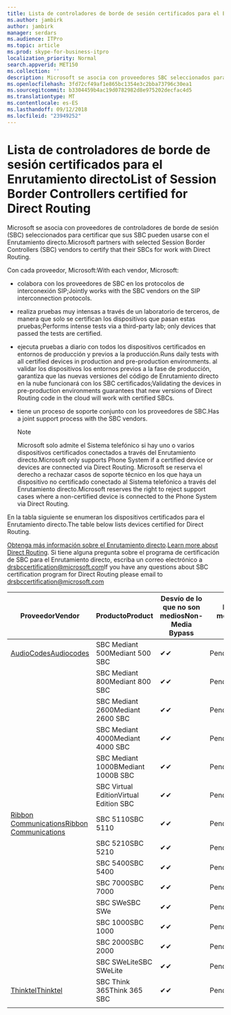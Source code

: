 ```yaml
---
title: Lista de controladores de borde de sesión certificados para el Enrutamiento directo
ms.author: jambirk
author: jambirk
manager: serdars
ms.audience: ITPro
ms.topic: article
ms.prod: skype-for-business-itpro
localization_priority: Normal
search.appverid: MET150
ms.collection: ''
description: Microsoft se asocia con proveedores SBC seleccionados para certificar que sus SBC pueden usarse con el Enrutamiento directo.
ms.openlocfilehash: 3fd72cf49af1e865bc1354e3c2bba73796c30ea1
ms.sourcegitcommit: b3304459b4ac19d0782982d8e975202decfac4d5
ms.translationtype: MT
ms.contentlocale: es-ES
ms.lasthandoff: 09/12/2018
ms.locfileid: "23949252"
---
```

# <a name="list-of-session-border-controllers-certified-for-direct-routing"></a><span data-ttu-id="bd8fa-103">Lista de controladores de borde de sesión certificados para el Enrutamiento directo</span><span class="sxs-lookup"><span data-stu-id="bd8fa-103">List of Session Border Controllers certified for Direct Routing</span></span>

<span data-ttu-id="bd8fa-104">Microsoft se asocia con proveedores de controladores de borde de sesión (SBC) seleccionados para certificar que sus SBC pueden usarse con el Enrutamiento directo.</span><span class="sxs-lookup"><span data-stu-id="bd8fa-104">Microsoft partners with selected Session Border Controllers (SBC) vendors to certify that their SBCs for work with Direct Routing.</span></span> 

<span data-ttu-id="bd8fa-105">Con cada proveedor, Microsoft:</span><span class="sxs-lookup"><span data-stu-id="bd8fa-105">With each vendor, Microsoft:</span></span> 

- <span data-ttu-id="bd8fa-106">colabora con los proveedores de SBC en los protocolos de interconexión SIP;</span><span class="sxs-lookup"><span data-stu-id="bd8fa-106">Jointly works with the SBC vendors on the SIP interconnection protocols.</span></span>
- <span data-ttu-id="bd8fa-107">realiza pruebas muy intensas a través de un laboratorio de terceros, de manera que solo se certifican los dispositivos que pasan estas pruebas;</span><span class="sxs-lookup"><span data-stu-id="bd8fa-107">Performs intense tests via a third-party lab; only devices that passed the tests are certified.</span></span> 
- <span data-ttu-id="bd8fa-108">ejecuta pruebas a diario con todos los dispositivos certificados en entornos de producción y previos a la producción.</span><span class="sxs-lookup"><span data-stu-id="bd8fa-108">Runs daily tests with all certified devices in production and pre-production environments.</span></span> <span data-ttu-id="bd8fa-109">al validar los dispositivos los entornos previos a la fase de producción, garantiza que las nuevas versiones del código de Enrutamiento directo en la nube funcionará con los SBC certificados;</span><span class="sxs-lookup"><span data-stu-id="bd8fa-109">Validating the devices in pre-production environments guarantees that new versions of Direct Routing code in the cloud will work with certified SBCs.</span></span> 
- <span data-ttu-id="bd8fa-110">tiene un proceso de soporte conjunto con los proveedores de SBC.</span><span class="sxs-lookup"><span data-stu-id="bd8fa-110">Has a joint support process with the SBC vendors.</span></span>
 

  > [!NOTE]
  > <span data-ttu-id="bd8fa-111">Microsoft solo admite el Sistema telefónico si hay uno o varios dispositivos certificados conectados a través del Enrutamiento directo.</span><span class="sxs-lookup"><span data-stu-id="bd8fa-111">Microsoft only supports Phone System if a certified device or devices are connected via Direct Routing.</span></span> <span data-ttu-id="bd8fa-112">Microsoft se reserva el derecho a rechazar casos de soporte técnico en los que haya un dispositivo no certificado conectado al Sistema telefónico a través del Enrutamiento directo.</span><span class="sxs-lookup"><span data-stu-id="bd8fa-112">Microsoft reserves the right to reject support cases where a non-certified device is connected to the Phone System via Direct Routing.</span></span> 

<span data-ttu-id="bd8fa-113">En la tabla siguiente se enumeran los dispositivos certificados para el Enrutamiento directo.</span><span class="sxs-lookup"><span data-stu-id="bd8fa-113">The table below lists devices certified for Direct Routing.</span></span> 

<span data-ttu-id="bd8fa-114">[Obtenga más información sobre el Enrutamiento directo](https://aka.ms/dr).</span><span class="sxs-lookup"><span data-stu-id="bd8fa-114">[Learn more about Direct Routing](https://aka.ms/dr).</span></span> <span data-ttu-id="bd8fa-115">Si tiene alguna pregunta sobre el programa de certificación de SBC para el Enrutamiento directo, escriba un correo electrónico a drsbccertification@microsoft.com</span><span class="sxs-lookup"><span data-stu-id="bd8fa-115">If you have any questions about SBC certification program for Direct Routing please email to drsbccertification@microsoft.com</span></span>


|<span data-ttu-id="bd8fa-116">Proveedor</span><span class="sxs-lookup"><span data-stu-id="bd8fa-116">Vendor</span></span>  |<span data-ttu-id="bd8fa-117">Producto</span><span class="sxs-lookup"><span data-stu-id="bd8fa-117">Product</span></span>  |<span data-ttu-id="bd8fa-118">Desvío de lo que no son medios</span><span class="sxs-lookup"><span data-stu-id="bd8fa-118">Non-Media Bypass</span></span>  |<span data-ttu-id="bd8fa-119">Desvío de medios</span><span class="sxs-lookup"><span data-stu-id="bd8fa-119">Media Bypass</span></span>  |<span data-ttu-id="bd8fa-120">Versión de software</span><span class="sxs-lookup"><span data-stu-id="bd8fa-120">Software Version</span></span>|
|---------|---------|---------|---------|---------|
|[<span data-ttu-id="bd8fa-121">AudioCodes</span><span class="sxs-lookup"><span data-stu-id="bd8fa-121">Audiocodes</span></span>](https://www.audiocodes.com/solutions-products/products/products-for-microsoft-365/sbcs-media-gateways)    |   <span data-ttu-id="bd8fa-122">SBC Mediant 500</span><span class="sxs-lookup"><span data-stu-id="bd8fa-122">Mediant 500 SBC</span></span>       |    <span data-ttu-id="bd8fa-123">&#10004;</span><span class="sxs-lookup"><span data-stu-id="bd8fa-123">&#10004;</span></span>     |    <span data-ttu-id="bd8fa-124">Pendiente</span><span class="sxs-lookup"><span data-stu-id="bd8fa-124">Pending</span></span>      |     <span data-ttu-id="bd8fa-125">7.20A.200.055</span><span class="sxs-lookup"><span data-stu-id="bd8fa-125">7.20A.200.055</span></span>     |
|  |   <span data-ttu-id="bd8fa-126">SBC Mediant 800</span><span class="sxs-lookup"><span data-stu-id="bd8fa-126">Mediant 800 SBC</span></span>       |    <span data-ttu-id="bd8fa-127">&#10004;</span><span class="sxs-lookup"><span data-stu-id="bd8fa-127">&#10004;</span></span>      |     <span data-ttu-id="bd8fa-128">Pendiente</span><span class="sxs-lookup"><span data-stu-id="bd8fa-128">Pending</span></span>    |      <span data-ttu-id="bd8fa-129">7.20A.200.055</span><span class="sxs-lookup"><span data-stu-id="bd8fa-129">7.20A.200.055</span></span>    |
|     |      <span data-ttu-id="bd8fa-130">SBC Mediant 2600</span><span class="sxs-lookup"><span data-stu-id="bd8fa-130">Mediant 2600 SBC</span></span>    |     <span data-ttu-id="bd8fa-131">&#10004;</span><span class="sxs-lookup"><span data-stu-id="bd8fa-131">&#10004;</span></span>     |    <span data-ttu-id="bd8fa-132">Pendiente</span><span class="sxs-lookup"><span data-stu-id="bd8fa-132">Pending</span></span>     |    <span data-ttu-id="bd8fa-133">7.20A.200.055</span><span class="sxs-lookup"><span data-stu-id="bd8fa-133">7.20A.200.055</span></span>      |
|     |   <span data-ttu-id="bd8fa-134">SBC Mediant 4000</span><span class="sxs-lookup"><span data-stu-id="bd8fa-134">Mediant 4000 SBC</span></span>       |     <span data-ttu-id="bd8fa-135">&#10004;</span><span class="sxs-lookup"><span data-stu-id="bd8fa-135">&#10004;</span></span>     |    <span data-ttu-id="bd8fa-136">Pendiente</span><span class="sxs-lookup"><span data-stu-id="bd8fa-136">Pending</span></span>     |    <span data-ttu-id="bd8fa-137">7.20A.200.055</span><span class="sxs-lookup"><span data-stu-id="bd8fa-137">7.20A.200.055</span></span>      |
|     |    <span data-ttu-id="bd8fa-138">SBC Mediant 1000B</span><span class="sxs-lookup"><span data-stu-id="bd8fa-138">Mediant 1000B  SBC</span></span>   |    <span data-ttu-id="bd8fa-139">&#10004;</span><span class="sxs-lookup"><span data-stu-id="bd8fa-139">&#10004;</span></span>      |  <span data-ttu-id="bd8fa-140">Pendiente</span><span class="sxs-lookup"><span data-stu-id="bd8fa-140">Pending</span></span>       |    <span data-ttu-id="bd8fa-141">7.20A.200.055</span><span class="sxs-lookup"><span data-stu-id="bd8fa-141">7.20A.200.055</span></span>   |
|     |   <span data-ttu-id="bd8fa-142">SBC Virtual Edition</span><span class="sxs-lookup"><span data-stu-id="bd8fa-142">Virtual Edition SBC</span></span>    |   <span data-ttu-id="bd8fa-143">&#10004;</span><span class="sxs-lookup"><span data-stu-id="bd8fa-143">&#10004;</span></span>   |<span data-ttu-id="bd8fa-144">Pendiente</span><span class="sxs-lookup"><span data-stu-id="bd8fa-144">Pending</span></span>         |     <span data-ttu-id="bd8fa-145">7.20A.200.055</span><span class="sxs-lookup"><span data-stu-id="bd8fa-145">7.20A.200.055</span></span>     |
|[<span data-ttu-id="bd8fa-146">Ribbon Communications</span><span class="sxs-lookup"><span data-stu-id="bd8fa-146">Ribbon Communications</span></span>](https://ribboncommunications.com/solutions/enterprise-solutions/microsoft-skype-business)     | <span data-ttu-id="bd8fa-147">SBC 5110</span><span class="sxs-lookup"><span data-stu-id="bd8fa-147">SBC 5110</span></span>    |    <span data-ttu-id="bd8fa-148">&#10004;</span><span class="sxs-lookup"><span data-stu-id="bd8fa-148">&#10004;</span></span>      |   <span data-ttu-id="bd8fa-149">Pendiente</span><span class="sxs-lookup"><span data-stu-id="bd8fa-149">Pending</span></span>      |     <span data-ttu-id="bd8fa-150">V6.2</span><span class="sxs-lookup"><span data-stu-id="bd8fa-150">V6.2</span></span>     |
|     |<span data-ttu-id="bd8fa-151">SBC 5210</span><span class="sxs-lookup"><span data-stu-id="bd8fa-151">SBC 5210</span></span>     |     <span data-ttu-id="bd8fa-152">&#10004;</span><span class="sxs-lookup"><span data-stu-id="bd8fa-152">&#10004;</span></span>     |    <span data-ttu-id="bd8fa-153">Pendiente</span><span class="sxs-lookup"><span data-stu-id="bd8fa-153">Pending</span></span>     |    <span data-ttu-id="bd8fa-154">V6.2</span><span class="sxs-lookup"><span data-stu-id="bd8fa-154">V6.2</span></span>      |
|     | <span data-ttu-id="bd8fa-155">SBC 5400</span><span class="sxs-lookup"><span data-stu-id="bd8fa-155">SBC 5400</span></span>     |    <span data-ttu-id="bd8fa-156">&#10004;</span><span class="sxs-lookup"><span data-stu-id="bd8fa-156">&#10004;</span></span>  |    <span data-ttu-id="bd8fa-157">Pendiente</span><span class="sxs-lookup"><span data-stu-id="bd8fa-157">Pending</span></span>     |   <span data-ttu-id="bd8fa-158">V6.2</span><span class="sxs-lookup"><span data-stu-id="bd8fa-158">V6.2</span></span>    |
|     |<span data-ttu-id="bd8fa-159">SBC 7000</span><span class="sxs-lookup"><span data-stu-id="bd8fa-159">SBC 7000</span></span>     |     <span data-ttu-id="bd8fa-160">&#10004;</span><span class="sxs-lookup"><span data-stu-id="bd8fa-160">&#10004;</span></span>  |    <span data-ttu-id="bd8fa-161">Pendiente</span><span class="sxs-lookup"><span data-stu-id="bd8fa-161">Pending</span></span>     |    <span data-ttu-id="bd8fa-162">V6.2</span><span class="sxs-lookup"><span data-stu-id="bd8fa-162">V6.2</span></span>      |
|     | <span data-ttu-id="bd8fa-163">SBC SWe</span><span class="sxs-lookup"><span data-stu-id="bd8fa-163">SBC SWe</span></span>  |   <span data-ttu-id="bd8fa-164">&#10004;</span><span class="sxs-lookup"><span data-stu-id="bd8fa-164">&#10004;</span></span>    |    <span data-ttu-id="bd8fa-165">Pendiente</span><span class="sxs-lookup"><span data-stu-id="bd8fa-165">Pending</span></span>     |    <span data-ttu-id="bd8fa-166">V6.2</span><span class="sxs-lookup"><span data-stu-id="bd8fa-166">V6.2</span></span>      |
|     |<span data-ttu-id="bd8fa-167">SBC 1000</span><span class="sxs-lookup"><span data-stu-id="bd8fa-167">SBC 1000</span></span>   |     <span data-ttu-id="bd8fa-168">&#10004;</span><span class="sxs-lookup"><span data-stu-id="bd8fa-168">&#10004;</span></span>   |     <span data-ttu-id="bd8fa-169">Pendiente</span><span class="sxs-lookup"><span data-stu-id="bd8fa-169">Pending</span></span>    |    <span data-ttu-id="bd8fa-170">V7.0.2</span><span class="sxs-lookup"><span data-stu-id="bd8fa-170">V7.0.2</span></span>   |<span data-ttu-id="bd8fa-171">&#10004;</span><span class="sxs-lookup"><span data-stu-id="bd8fa-171">&#10004;</span></span> 
|     | <span data-ttu-id="bd8fa-172">SBC 2000</span><span class="sxs-lookup"><span data-stu-id="bd8fa-172">SBC 2000</span></span>    |     <span data-ttu-id="bd8fa-173">&#10004;</span><span class="sxs-lookup"><span data-stu-id="bd8fa-173">&#10004;</span></span>   |    <span data-ttu-id="bd8fa-174">Pendiente</span><span class="sxs-lookup"><span data-stu-id="bd8fa-174">Pending</span></span>     |    <span data-ttu-id="bd8fa-175">V7.0.2</span><span class="sxs-lookup"><span data-stu-id="bd8fa-175">V7.0.2</span></span>      |
|     | <span data-ttu-id="bd8fa-176">SBC SWeLite</span><span class="sxs-lookup"><span data-stu-id="bd8fa-176">SBC SWeLite</span></span>     |<span data-ttu-id="bd8fa-177">&#10004;</span><span class="sxs-lookup"><span data-stu-id="bd8fa-177">&#10004;</span></span> | <span data-ttu-id="bd8fa-178">Pendiente</span><span class="sxs-lookup"><span data-stu-id="bd8fa-178">Pending</span></span> | <span data-ttu-id="bd8fa-179">V7.0.4</span><span class="sxs-lookup"><span data-stu-id="bd8fa-179">V7.0.4</span></span>
|[<span data-ttu-id="bd8fa-180">Thinktel</span><span class="sxs-lookup"><span data-stu-id="bd8fa-180">Thinktel</span></span>](https://www.thinktel.ca/services/think-365/think-365-overview/)     |    <span data-ttu-id="bd8fa-181">SBC Think 365</span><span class="sxs-lookup"><span data-stu-id="bd8fa-181">Think 365 SBC</span></span>      |  <span data-ttu-id="bd8fa-182">&#10004;</span><span class="sxs-lookup"><span data-stu-id="bd8fa-182">&#10004;</span></span>       |    <span data-ttu-id="bd8fa-183">Pendiente</span><span class="sxs-lookup"><span data-stu-id="bd8fa-183">Pending</span></span>     |   <span data-ttu-id="bd8fa-184">V1.4</span><span class="sxs-lookup"><span data-stu-id="bd8fa-184">V1.4</span></span>       |
|     |         |         |         |         |
